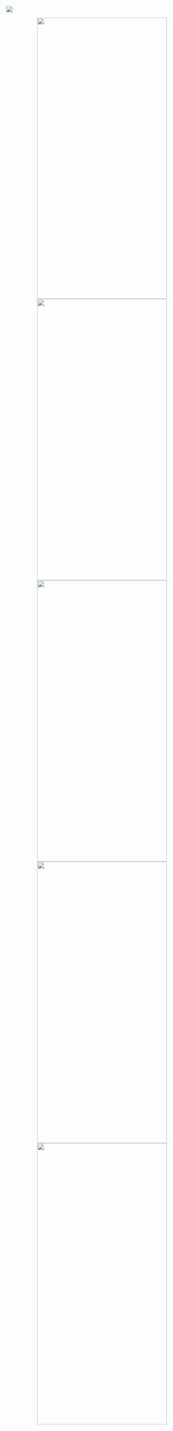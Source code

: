 <a href="url"><img src="https://github.com/UnBottino/RecipeBook-MVC/assets/68853507/7ee04f63-99ee-4e28-8246-0b9dc4b90cf7"></a>
<div align="center">
  <a href="url"><img src="https://github.com/UnBottino/RecipeBook-MVC/assets/68853507/e9adda1c-870a-40ba-8019-75bc8e86b778" height="740" width="342" ></a>  
  <a href="url"><img src="https://github.com/UnBottino/RecipeBook-MVC/assets/68853507/906dcc0e-9a44-4149-8fe8-2e24d9537708" height="740" width="342" ></a>
</div>
<div align="center">
  <a href="url"><img src="https://github.com/UnBottino/RecipeBook-MVC/assets/68853507/5c48a507-df2b-43e4-9dc0-4fee04eb13b7" height="740" width="342" ></a>
  <a href="url"><img src="https://github.com/UnBottino/RecipeBook-MVC/assets/68853507/7bd8c11c-deb9-487d-ad32-c72f97038b76" height="740" width="342" ></a>
</div>
<div align="center">
  <a href="url"><img src="https://github.com/UnBottino/RecipeBook-MVC/assets/68853507/295c8156-9c96-400c-90c2-5a8c4fb07628" height="740" width="342" ></a>
</div>
